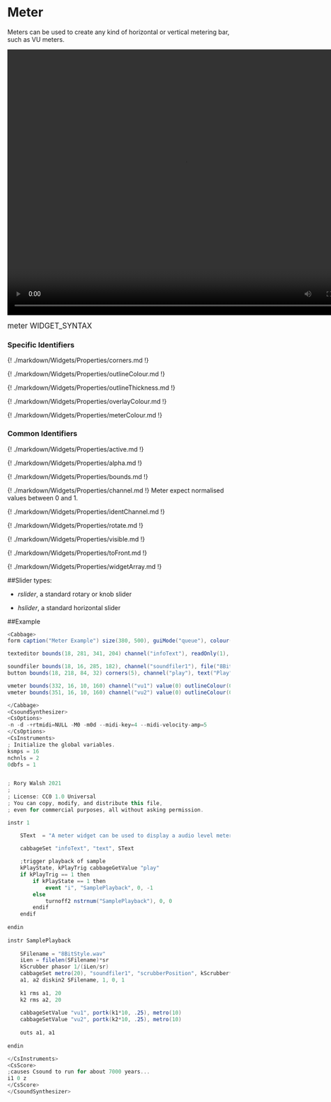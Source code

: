 # Meter

Meters can be used to create any kind of horizontal or vertical metering bar, such as VU meters. 

<video width="800" height="600" controls>
<source src="../../images/docs/meter.mp4">
</video> 

<big></pre>
meter WIDGET_SYNTAX
</pre></big>

### Specific Identifiers

{! ./markdown/Widgets/Properties/corners.md !} 

{! ./markdown/Widgets/Properties/outlineColour.md !}  

{! ./markdown/Widgets/Properties/outlineThickness.md !}  

{! ./markdown/Widgets/Properties/overlayColour.md !} 

{! ./markdown/Widgets/Properties/meterColour.md !} 


### Common Identifiers

{! ./markdown/Widgets/Properties/active.md !}  

{! ./markdown/Widgets/Properties/alpha.md !} 

{! ./markdown/Widgets/Properties/bounds.md !}   

{! ./markdown/Widgets/Properties/channel.md !}  Meter expect normalised values between 0 and 1.
 
{! ./markdown/Widgets/Properties/identChannel.md !}  

{! ./markdown/Widgets/Properties/rotate.md !}    

{! ./markdown/Widgets/Properties/visible.md !}  
 
{! ./markdown/Widgets/Properties/toFront.md !} 

{! ./markdown/Widgets/Properties/widgetArray.md !}  

##Slider types:

* *rslider*, a standard rotary or knob slider

* *hslider*, a standard horizontal slider

<!--(End of identifiers)/-->


##Example
<!--(Widget Example)/-->
```csharp
<Cabbage>
form caption("Meter Example") size(380, 500), guiMode("queue"), colour(2, 145, 209) pluginId("def1")

texteditor bounds(18, 281, 341, 204) channel("infoText"), readOnly(1), wrap(1), scrollbars(1)

soundfiler bounds(18, 16, 285, 182), channel("soundfiler1"), file("8BitStyle.wav") colour(147, 210, 0), tableBackgroundColour(0, 0, 0, 0)
button bounds(18, 218, 84, 32) corners(5), channel("play"), text("Play", "Stop")

vmeter bounds(332, 16, 10, 160) channel("vu1") value(0) outlineColour(0, 0, 0), overlayColour(0, 0, 0) meterColour:0(255, 0, 0) meterColour:1(255, 255, 0) meterColour:2(0, 255, 0) outlineThickness(1) 
vmeter bounds(351, 16, 10, 160) channel("vu2") value(0) outlineColour(0, 0, 0), overlayColour(0, 0, 0) meterColour:0(255, 0, 0) meterColour:1(255, 255, 0) meterColour:2(0, 255, 0) outlineThickness(1) 

</Cabbage>
<CsoundSynthesizer>
<CsOptions>
-n -d -+rtmidi=NULL -M0 -m0d --midi-key=4 --midi-velocity-amp=5
</CsOptions>
<CsInstruments>
; Initialize the global variables. 
ksmps = 16
nchnls = 2
0dbfs = 1


; Rory Walsh 2021 
;
; License: CC0 1.0 Universal
; You can copy, modify, and distribute this file, 
; even for commercial purposes, all without asking permission. 

instr 1

    SText  = "A meter widget can be used to display a audio level meter. It can accept up to three different colours to make up the level colour gradient. You need to send data to the widget from Csound in order for it to work. It does not calculate RMS values itself.\n\nIn this example, a sound file is loaded. The 'diskin2' opcode reads it back when the user hits play. The output from the file is sent to a pair of 'rms' opcodes which converts the audio signal to a k-rate rms value. A small portamento is applied to the RMS values in order to smoothen out the signal that is sent to the meter widgets."

    cabbageSet "infoText", "text", SText
    
    ;trigger playback of sample
    kPlayState, kPlayTrig cabbageGetValue "play"
    if kPlayTrig == 1 then
        if kPlayState == 1 then
            event "i", "SamplePlayback", 0, -1
        else
            turnoff2 nstrnum("SamplePlayback"), 0, 0
        endif
    endif   
        
endin
                
instr SamplePlayback
    
    SFilename = "8BitStyle.wav"
    iLen = filelen(SFilename)*sr
    kScrubber phasor 1/(iLen/sr)
    cabbageSet metro(20), "soundfiler1", "scrubberPosition", kScrubber*iLen
    a1, a2 diskin2 SFilename, 1, 0, 1
    
    k1 rms a1, 20
    k2 rms a2, 20
    
    cabbageSetValue "vu1", portk(k1*10, .25), metro(10)
    cabbageSetValue "vu2", portk(k2*10, .25), metro(10)
    
    outs a1, a1
        
endin

</CsInstruments>
<CsScore>
;causes Csound to run for about 7000 years...
i1 0 z
</CsScore>
</CsoundSynthesizer>

```
<!--(End Widget Example)/-->
